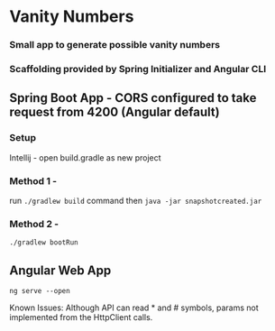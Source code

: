 # Vanity Numbers
### Small app to generate possible vanity numbers
### Scaffolding provided by Spring Initializer and Angular CLI

## Spring Boot App - CORS configured to take request from 4200 (Angular default)
### Setup
Intellij - open build.gradle as new project

### Method 1 - 
run ```./gradlew build``` command 
then ```java -jar snapshotcreated.jar ```

### Method 2 - 
```./gradlew bootRun```

## Angular Web App
```ng serve --open```

Known Issues:
Although API can read * and # symbols, params not implemented from the HttpClient calls.
